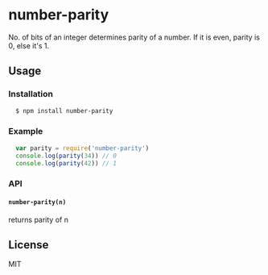 # number-parity

No. of bits of an integer determines parity of a number. If it is even, parity is 0, else it's 1. 

## Usage

### Installation

```sh
  $ npm install number-parity
```

### Example

```js
  var parity = require('number-parity')
  console.log(parity(34)) // 0
  console.log(parity(42)) // 1
```

### API

#### `number-parity(n)`
returns parity of n

## License

MIT

